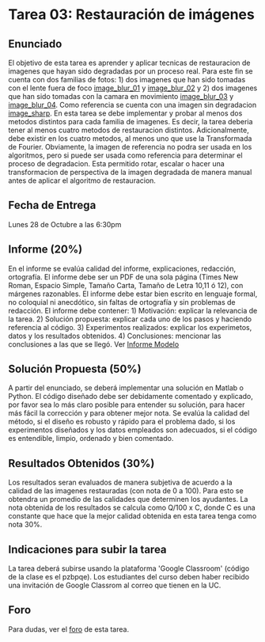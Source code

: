 # Tarea 03: Restauración de imágenes

## Enunciado
El objetivo de esta tarea es aprender y aplicar tecnicas de restauracion de imagenes que hayan sido degradadas por un proceso real. Para este fin se cuenta con dos familias de fotos: 1) dos imagenes que han sido tomadas con el lente fuera de foco [image_blur_01](https://github.com/domingomery/imagenes/blob/master/tareas/Tarea_03/image_blur_01.png) y [image_blur_02](https://github.com/domingomery/imagenes/blob/master/tareas/Tarea_03/image_blur_02.png) y 2) dos imagenes que han sido tomadas con la camara en movimiento [image_blur_03](https://github.com/domingomery/imagenes/blob/master/tareas/Tarea_03/image_blur_03.png) y [image_blur_04](https://github.com/domingomery/imagenes/blob/master/tareas/Tarea_03/image_blur_04.png). Como referencia se cuenta con una imagen sin degradacion [image_sharp](https://github.com/domingomery/imagenes/blob/master/tareas/Tarea_03/image_sharp.png). En esta tarea se debe implementar y probar al menos dos metodos distintos para cada familia de imagenes. Es decir, la tarea deberia tener al menos cuatro metodos de restauracion distintos. Adicionalmente, debe existir en los cuatro metodos, al menos uno que use la Transformada de Fourier. Obviamente, la imagen de referencia no podra ser usada en los algoritmos, pero si puede ser usada como referencia para determinar el proceso de degradacion. Esta permitido rotar, escalar o hacer una transformacion de perspectiva de la imagen degradada de manera manual antes de aplicar el algoritmo de restauracion.



## Fecha de Entrega
Lunes 28 de Octubre a las 6:30pm

## Informe (20%)
En el informe se evalúa calidad del informe, explicaciones, redacción, ortografía. El informe debe ser un PDF de una sola página (Times New Roman, Espacio Simple, Tamaño Carta, Tamaño de Letra 10,11 ó 12), con márgenes razonables. El informe debe estar bien escrito en lenguaje formal, no coloquial ni anecdótico, sin faltas de ortografía y sin problemas de redacción. El informe debe contener: 1) Motivación: explicar la relevancia de la tarea. 2) Solución propuesta: explicar cada uno de los pasos y haciendo referencia al código. 3) Experimentos realizados: explicar los experimetos, datos y los resultados obtenidos. 4) Conclusiones: mencionar las conclusiones a las que se llegó. Ver [Informe Modelo](https://github.com/domingomery/imagenes/blob/master/tareas/TareaModelo.pdf)

## Solución Propuesta (50%)
A partir del enunciado, se deberá implementar una solución en Matlab o Python. El código diseñado debe ser debidamente comentado y explicado, por favor sea lo más claro posible para entender su solución, para hacer más fácil la corrección y para obtener mejor nota. Se evalúa la calidad del método, si el diseño es robusto y rápido para el problema dado, si los experimentos diseñados y los datos empleados son adecuados, si el código es entendible, limpio, ordenado y bien comentado.

## Resultados Obtenidos (30%)
Los resultados seran evaluados de manera subjetiva de acuerdo a la calidad de las imagenes restauradas (con nota de 0 a 100). Para esto se obtendra un promedio de las calidades que determinen los ayudantes. La nota obtenida de los resultados se calcula como Q/100 x C, donde C es una constante que hace que la mejor calidad obtenida en esta tarea tenga como nota 30%. 


## Indicaciones para subir la tarea
La tarea deberá subirse usando la plataforma 'Google Classroom' (código de la clase es el pzbpqe). Los estudiantes del curso deben haber recibido una invitación de Google Classrom al correo que tienen en la UC.

## Foro
Para dudas, ver el [foro](https://github.com/domingomery/imagenes/issues/3) de esta tarea.

